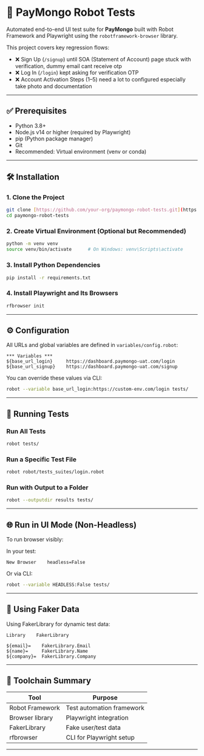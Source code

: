 # 🚀 PayMongo Robot Tests

Automated end-to-end UI test suite for **PayMongo** built with Robot Framework and Playwright using the `robotframework-browser` library.

This project covers key regression flows:

- ❌  Sign Up (`/signup`) until SOA (Statement of Account) page  stuck with verification, dummy email cant receive otp
- ❌  Log In (`/login`)  kept asking for verification OTP
- ❌ Account Activation Steps (1–5) need a lot to configured especially take photo and documentation

---

## ✅ Prerequisites

- Python 3.8+
- Node.js v14 or higher (required by Playwright)
- pip (Python package manager)
- Git
- Recommended: Virtual environment (venv or conda)

---

## 🛠️ Installation

### 1. Clone the Project

```bash
git clone [https://github.com/your-org/paymongo-robot-tests.git](https://github.com/aldimanx/paymongo-robot-tests.git)
cd paymongo-robot-tests
```

### 2. Create Virtual Environment (Optional but Recommended)

```bash
python -m venv venv
source venv/bin/activate      # On Windows: venv\Scripts\activate
```

### 3. Install Python Dependencies

```bash
pip install -r requirements.txt
```

### 4. Install Playwright and Its Browsers

```bash
rfbrowser init
```

---

## ⚙️ Configuration

All URLs and global variables are defined in `variables/config.robot`:

```robot
*** Variables ***
${base_url_login}     https://dashboard.paymongo-uat.com/login
${base_url_signup}    https://dashboard.paymongo-uat.com/signup
```

You can override these values via CLI:

```bash
robot --variable base_url_login:https://custom-env.com/login tests/
```

---

## 🚦 Running Tests

### Run All Tests

```bash
robot tests/
```

### Run a Specific Test File

```bash
robot robot/tests_suites/login.robot
```

### Run with Output to a Folder

```bash
robot --outputdir results tests/
```

---

## 🌐 Run in UI Mode (Non-Headless)

To run browser visibly:

In your test:
```robot
New Browser    headless=False
```

Or via CLI:

```bash
robot --variable HEADLESS:False tests/
```

---

## 🧠 Using Faker Data

Using FakerLibrary for dynamic test data:

```robot
Library    FakerLibrary

${email}=    FakerLibrary.Email
${name}=     FakerLibrary.Name
${company}=  FakerLibrary.Company
```

---

## 🧰 Toolchain Summary

| Tool               | Purpose                        |
|--------------------|--------------------------------|
| Robot Framework    | Test automation framework      |
| Browser library    | Playwright integration         |
| FakerLibrary       | Fake user/test data            |
| rfbrowser          | CLI for Playwright setup       |

---

